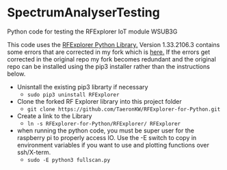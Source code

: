 # SpectrumAnalyserTesting
Python code for testing the RFExplorer IoT module WSUB3G

This code uses the [RFExplorer Python Library.](https://github.com/RFExplorer/RFExplorer-for-Python) Version 1.33.2106.3 contains some errors that are corrected in my fork which is [here.](https://github.com/TaeronKW/RFExplorer-for-Python) If the errors get corrected in the original repo my fork becomes redundant and the original repo can be installed using the pip3 installer rather than the instructions below.

- Unisntall the existing pip3 librarty if necessary
  - `sudo pip3 uninstall RFExplorer`
- Clone the forked RF Explorer library into this project folder
  - `git clone https://github.com/TaeronKW/RFExplorer-for-Python.git`
- Create a link to the Library
  - `ln -s RFExplorer-for-Python/RFExplorer/ RFExplorer`
- when running the python code, you must be super user for the raspberry pi to properly access IO. Use the -E switch to copy in environment variables if you want to use and plotting functions over ssh/X-term.
  - `sudo -E python3 fullscan.py`

